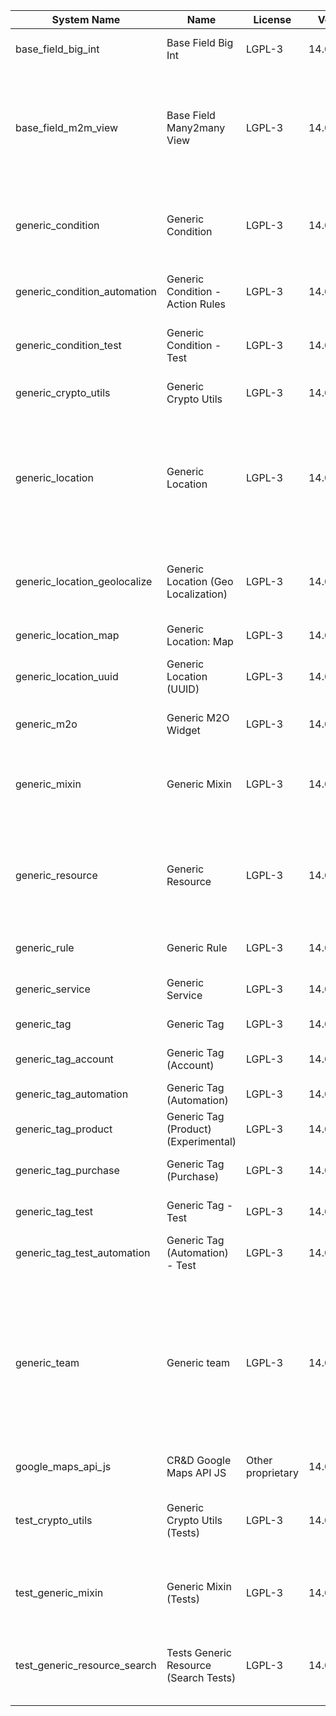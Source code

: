 | System Name | Name | License | Version | Summary | Price |
|---|---|---|---|---|---|
| base_field_big_int | Base Field Big Int | LGPL-3 | 14.0.0.4.0 | BigInt field implementation for Odoo |  |
| base_field_m2m_view | Base Field Many2many View | LGPL-3 | 14.0.0.4.0 | Adds Many2manyView field implementation for Odoo. Useful in cases when m2m relation computed via Postgresql View |  |
| generic_condition | Generic Condition | LGPL-3 | 14.0.1.19.0 | Create generic conditions on which you         can program some logic in Odoo objects |  |
| generic_condition_automation | Generic Condition - Action Rules | LGPL-3 | 14.0.1.3.0 | Generic Conditions (Integration with Action Rules) |  |
| generic_condition_test | Generic Condition - Test | LGPL-3 | 14.0.1.10.0 | Generic Conditions - Tests (do not install manualy) |  |
| generic_crypto_utils | Generic Crypto Utils | LGPL-3 | 14.0.0.7.0 | Technical utils to add encryption to other addons |  |
| generic_location | Generic Location | LGPL-3 | 14.0.2.5.0 | Allows you to make an abstract description of the         objects location relative to the general location         (for example: house3 -> office5 -> room2 -> table5) |  |
| generic_location_geolocalize | Generic Location (Geo Localization) | LGPL-3 | 14.0.1.9.0 | Generic Location (Automaticaly determine geo coordinates         for location by its address) |  |
| generic_location_map | Generic Location: Map | LGPL-3 | 14.0.1.8.0 | Display locations on map view. |  |
| generic_location_uuid | Generic Location (UUID) | LGPL-3 | 14.0.1.6.0 | Generic Location (Add UUID to generic locations) |  |
| generic_m2o | Generic M2O Widget | LGPL-3 | 14.0.1.7.0 | Generic Many2one widget |  |
| generic_mixin | Generic Mixin | LGPL-3 | 14.0.1.78.0 | Technical module with generic mixins, that may help to build other modules |  |
| generic_resource | Generic Resource | LGPL-3 | 14.0.1.47.0 | Provides the ability to create and categorize         various resources that can be used in other Odoo modules. |  |
| generic_rule | Generic Rule | LGPL-3 | 14.0.1.3.0 | Adds new top-level menu 'rules' |  |
| generic_service | Generic Service | LGPL-3 | 14.0.1.23.0 | Create and manage service catalog |  |
| generic_tag | Generic Tag | LGPL-3 | 14.0.2.10.0 | Generic tag management. |  |
| generic_tag_account | Generic Tag (Account) | LGPL-3 | 14.0.1.4.0 | Generic tag integration with account addon |  |
| generic_tag_automation | Generic Tag (Automation) | LGPL-3 | 14.0.1.4.0 |  |  |
| generic_tag_product | Generic Tag (Product) (Experimental) | LGPL-3 | 14.0.1.4.0 | Generic tag integration with product addon |  |
| generic_tag_purchase | Generic Tag (Purchase) | LGPL-3 | 14.0.1.4.0 | Generic tag integration with purchase addon |  |
| generic_tag_test | Generic Tag - Test | LGPL-3 | 14.0.1.6.0 | Generic Tag - Tests (do not install manualy) |  |
| generic_tag_test_automation | Generic Tag (Automation) - Test | LGPL-3 | 14.0.1.3.0 |  |  |
| generic_team | Generic team | LGPL-3 | 14.0.1.16.0 | With this module you can create teams and add         users to them, which allows you to perform group         actions (such as assigning a responsible team         instead of one person) while working with Odoo applications. |  |
| google_maps_api_js | CR&D Google Maps API JS | Other proprietary | 14.0.0.3.0 |  |  |
| test_crypto_utils | Generic Crypto Utils (Tests) | LGPL-3 | 14.0.0.12.0 | Technical module that have to be used to test Generic Crypto Utils module |  |
| test_generic_mixin | Generic Mixin (Tests) | LGPL-3 | 14.0.0.22.0 | Technical module that have to be used to test Generic Mixin module |  |
| test_generic_resource_search | Tests Generic Resource (Search Tests) | LGPL-3 | 14.0.0.3.0 | Technical module that have to be used to test Generic Resource search cases |  |
